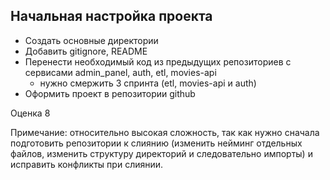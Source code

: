 ## Начальная настройка проекта

- Создать основные директории
- Добавить gitignore, README
- Перенести необходимый код из предыдущих репозиториев с сервисами admin_panel, auth, etl, movies-api
  * нужно смержить 3 спринта (etl, movies-api и auth)
- Оформить проект в репозитории github

Оценка 8

Примечание:
относительно высокая сложность, так как нужно сначала подготовить репозитории к слиянию (изменить нейминг отдельных файлов, изменить структуру директорий и следовательно импорты) и исправить конфликты при слиянии.
